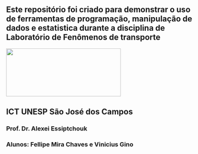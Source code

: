 ## Este repositório foi criado para demonstrar o uso de ferramentas de programação, manipulação de dados e estatistica durante a disciplina de Laboratório de Fenômenos de transporte
<img src="https://www.ict.unesp.br/Home/ensino/pos-graduacao/desastresnaturais/logoict_transp.png" width="310" height="130"/>

## ICT UNESP São José dos Campos

### Prof. Dr. Alexei Essiptchouk

### Alunos: Fellipe Mira Chaves e Vinicius Gino
